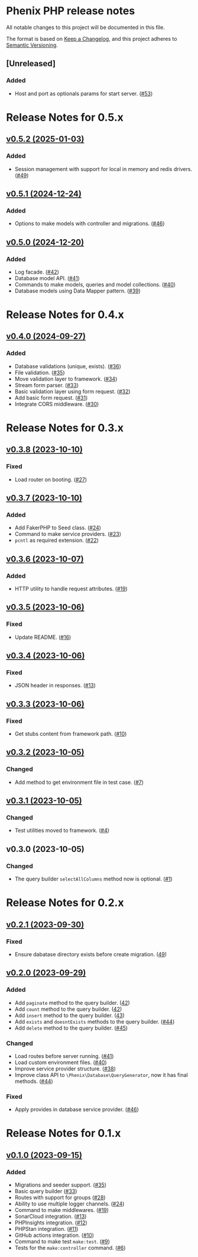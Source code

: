 # Phenix PHP release notes

All notable changes to this project will be documented in this file.

The format is based on [Keep a Changelog](https://keepachangelog.com/en/1.0.0/),
and this project adheres to [Semantic Versioning](https://semver.org/spec/v2.0.0.html).

## [Unreleased]

### Added
- Host and port as optionals params for start server. ([#53](https://github.com/phenixphp/framework/pull/53))

# Release Notes for 0.5.x

## [v0.5.2 (2025-01-03)](https://github.com/phenixphp/framework/compare/0.5.1...0.5.2)

### Added
- Session management with support for local in memory and redis drivers. ([#49](https://github.com/phenixphp/framework/pull/49))

## [v0.5.1 (2024-12-24)](https://github.com/phenixphp/framework/compare/0.5.0...0.5.1)

### Added
- Options to make models with controller and migrations. ([#46](https://github.com/phenixphp/framework/pull/46))

## [v0.5.0 (2024-12-20)](https://github.com/phenixphp/framework/compare/0.4.0...0.5.0)

### Added
- Log facade. ([#42](https://github.com/phenixphp/framework/pull/42))
- Database model API. ([#41](https://github.com/phenixphp/framework/pull/41))
- Commands to make models, queries and model collections. ([#40](https://github.com/phenixphp/framework/pull/40))
- Database models using Data Mapper pattern. ([#39](https://github.com/phenixphp/framework/pull/39))

# Release Notes for 0.4.x

## [v0.4.0 (2024-09-27)](https://github.com/phenixphp/framework/compare/0.3.8...0.4.0)

### Added
- Database validations (unique, exists). ([#36](https://github.com/phenixphp/framework/pull/36))
- File validation. ([#35](https://github.com/phenixphp/framework/pull/35))
- Move validation layer to framework. ([#34](https://github.com/phenixphp/framework/pull/34))
- Stream form parser. ([#33](https://github.com/phenixphp/framework/pull/33))
- Basic validation layer using form request. ([#32](https://github.com/phenixphp/framework/pull/32))
- Add basic form request. ([#31](https://github.com/phenixphp/framework/pull/31))
- Integrate CORS middleware. ([#30](https://github.com/phenixphp/framework/pull/30))

# Release Notes for 0.3.x

## [v0.3.8 (2023-10-10)](https://github.com/phenixphp/framework/compare/0.3.7...0.3.8)

### Fixed
- Load router on booting. ([#27](https://github.com/phenixphp/framework/pull/27))

## [v0.3.7 (2023-10-10)](https://github.com/phenixphp/framework/compare/0.3.6...0.3.7)

### Added
- Add FakerPHP to Seed class. ([#24](https://github.com/phenixphp/framework/pull/24))
- Command to make service providers. ([#23](https://github.com/phenixphp/framework/pull/23))
- `pcntl` as required extension. ([#22](https://github.com/phenixphp/framework/pull/22))

## [v0.3.6 (2023-10-07)](https://github.com/phenixphp/framework/compare/0.3.5...0.3.6)

### Added
- HTTP utility to handle request attributes. ([#19](https://github.com/phenixphp/framework/pull/19))

## [v0.3.5 (2023-10-06)](https://github.com/phenixphp/framework/compare/0.3.4...0.3.5)

### Fixed
- Update README. ([#16](https://github.com/phenixphp/framework/pull/16))

## [v0.3.4 (2023-10-06)](https://github.com/phenixphp/framework/compare/0.3.3...0.3.4)

### Fixed
- JSON header in responses. ([#13](https://github.com/phenixphp/framework/pull/13))

## [v0.3.3 (2023-10-06)](https://github.com/phenixphp/framework/compare/0.3.2...0.3.3)

### Fixed
- Get stubs content from framework path. ([#10](https://github.com/phenixphp/framework/pull/10))

## [v0.3.2 (2023-10-05)](https://github.com/phenixphp/framework/compare/0.3.1...0.3.2)

### Changed
- Add method to get environment file in test case. ([#7](https://github.com/phenixphp/framework/pull/7))

## [v0.3.1 (2023-10-05)](https://github.com/phenixphp/framework/compare/0.3.0...0.3.1)

### Changed
- Test utilities moved to framework. ([#4](https://github.com/phenixphp/framework/pull/4))

## v0.3.0 (2023-10-05)

### Changed
- The query builder `selectAllColumns` method now is optional. ([#1](https://github.com/phenixphp/framework/pull/1))

# Release Notes for 0.2.x

## [v0.2.1 (2023-09-30)](https://github.com/phenixphp/phenix/compare/0.2.0...0.2.1)

### Fixed
- Ensure dabatase directory exists before create migration. ([49](https://github.com/phenixphp/phenix/pull/49))

## [v0.2.0 (2023-09-29)](https://github.com/phenixphp/phenix/compare/0.1.0...0.2.0)

### Added
- Add `paginate` method to the query builder. ([42](https://github.com/phenixphp/phenix/pull/42))
- Add `count` method to the query builder. ([42](https://github.com/phenixphp/phenix/pull/42))
- Add `insert` method to the query builder. ([43](https://github.com/phenixphp/phenix/pull/43))
- Add `exists` and `doesntExists` methods to the query builder. ([#44](https://github.com/phenixphp/phenix/pull/44))
- Add `delete` method to the query builder. ([#45](https://github.com/phenixphp/phenix/pull/45))

### Changed
- Load routes before server running. ([#41](https://github.com/phenixphp/phenix/pull/41))
- Load custom environment files. ([#40](https://github.com/phenixphp/phenix/pull/40))
- Improve service provider structure. ([#38](https://github.com/phenixphp/phenix/pull/38))
- Improve class API to `\Phenix\Database\QueryGenerator`, now it has final methods. ([#44](https://github.com/phenixphp/phenix/pull/44))

### Fixed
- Apply provides in database service provider. ([#46](https://github.com/phenixphp/phenix/pull/46))

# Release Notes for 0.1.x

## [v0.1.0 (2023-09-15)](https://github.com/phenixphp/phenix/compare/0.0.1-alpha.1...0.1.0)

### Added
- Migrations and seeder support. ([#35](https://github.com/phenixphp/phenix/pull/35))
- Basic query builder ([#33](https://github.com/phenixphp/phenix/pull/33))
- Routes with support for groups ([#28](https://github.com/phenixphp/phenix/pull/28))
- Ability to use multiple logger channels. ([#24](https://github.com/phenixphp/phenix/pull/24))
- Command to make middlewares. ([#19](https://github.com/phenixphp/phenix/pull/19))
- SonarCloud integration. ([#13](https://github.com/phenixphp/phenix/pull/13))
- PHPInsights integration. ([#12](https://github.com/phenixphp/phenix/pull/12))
- PHPStan integration. ([#11](https://github.com/phenixphp/phenix/pull/11))
- GitHub actions integration. ([#10](https://github.com/phenixphp/phenix/pull/10))
- Command to make test `make:test`. ([#9](https://github.com/phenixphp/phenix/pull/9))
- Tests for the `make:controller` command. ([#6](https://github.com/phenixphp/phenix/pull/6))
